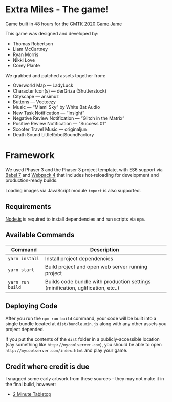 # Extra Miles - The game!

Game built in 48 hours for the [GMTK 2020 Game Jame](https://itch.io/jam/gmtk-2020)

This game was designed and developed by:

* Thomas Robertson
* Liam McCartney
* Ryan Morris
* Nikki Love
* Corey Plante

We grabbed and patched assets together from:

* Overworld Map — LadyLuck
* Character Icon(s) — derGriza (Shutterstock)
* Cityscape — ansimuz
* Buttons — Vecteezy
* Music — “Miami Sky” by White Bat Audio
* New Task Notification — “Insight”
* Negative Review Notification — “Glitch in the Matrix”
* Positive Review Notification — “Success 01”
* Scooter Travel Music — originaljun
* Death Sound LittleRobotSoundFactory

# Framework

We used Phaser 3 and the Phaser 3 project template, with ES6 support via [Babel 7](https://babeljs.io/) and [Webpack 4](https://webpack.js.org/)
that includes hot-reloading for development and production-ready builds.

Loading images via JavaScript module `import` is also supported.

## Requirements

[Node.js](https://nodejs.org) is required to install dependencies and run scripts via `npm`.

## Available Commands

| Command | Description |
|---------|-------------|
| `yarn install` | Install project dependencies |
| `yarn start` | Build project and open web server running project |
| `yarn run build` | Builds code bundle with production settings (minification, uglification, etc..) |

## Deploying Code
After you run the `npm run build` command, your code will be built into a single bundle located at 
`dist/bundle.min.js` along with any other assets you project depended. 

If you put the contents of the `dist` folder in a publicly-accessible location (say something like `http://mycoolserver.com`), 
you should be able to open `http://mycoolserver.com/index.html` and play your game.

## Credit where credit is due

I snagged some early artwork from these sources - they may not make it in the final build, however:

* [2 Minute Tabletop](https://2minutetabletop.com/product/bandit-camp-assets/)
